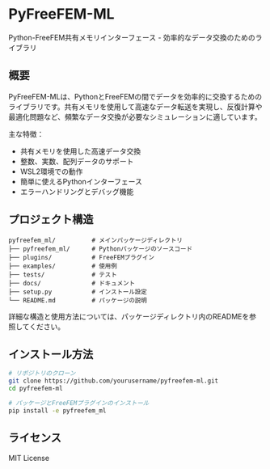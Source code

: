 # PyFreeFEM-ML

Python-FreeFEM共有メモリインターフェース - 効率的なデータ交換のためのライブラリ

## 概要

PyFreeFEM-MLは、PythonとFreeFEMの間でデータを効率的に交換するためのライブラリです。共有メモリを使用して高速なデータ転送を実現し、反復計算や最適化問題など、頻繁なデータ交換が必要なシミュレーションに適しています。

主な特徴：
- 共有メモリを使用した高速データ交換
- 整数、実数、配列データのサポート
- WSL2環境での動作
- 簡単に使えるPythonインターフェース
- エラーハンドリングとデバッグ機能

## プロジェクト構造

```
pyfreefem_ml/          # メインパッケージディレクトリ
├── pyfreefem_ml/      # Pythonパッケージのソースコード
├── plugins/           # FreeFEMプラグイン
├── examples/          # 使用例
├── tests/             # テスト
├── docs/              # ドキュメント
├── setup.py           # インストール設定
└── README.md          # パッケージの説明
```

詳細な構造と使用方法については、パッケージディレクトリ内のREADMEを参照してください。

## インストール方法

```bash
# リポジトリのクローン
git clone https://github.com/yourusername/pyfreefem-ml.git
cd pyfreefem-ml

# パッケージとFreeFEMプラグインのインストール
pip install -e pyfreefem_ml
```

## ライセンス

MIT License 